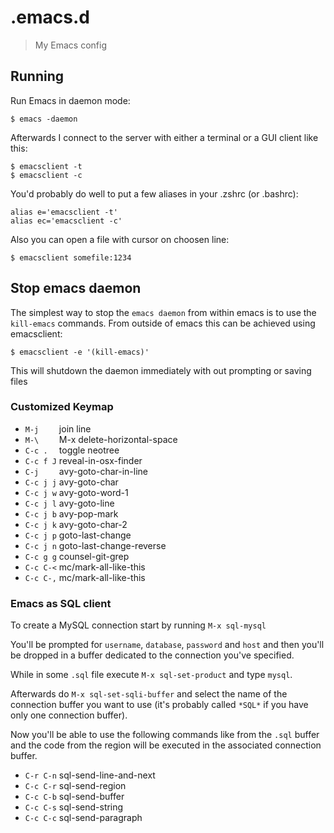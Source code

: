 # .emacs.d
> My Emacs config

## Running

Run Emacs in daemon mode:

    $ emacs -daemon

Afterwards I connect to the server with either a terminal or a GUI client like this:

    $ emacsclient -t
    $ emacsclient -c

You'd probably do well to put a few aliases in your .zshrc (or .bashrc):

    alias e='emacsclient -t'
    alias ec='emacsclient -c'

Also you can open a file with cursor on choosen line:

    $ emacsclient somefile:1234

## Stop emacs daemon

The simplest way to stop the `emacs daemon` from within emacs is to use the `kill-emacs` commands.
From outside of emacs this can be achieved using emacsclient:

    $ emacsclient -e '(kill-emacs)'

This will shutdown the daemon immediately with out prompting or saving files


### Customized Keymap

  * `M-j    `  join line
  * `M-\    `  M-x delete-horizontal-space
  * `C-c .  `  toggle neotree
  * `C-c f J`  reveal-in-osx-finder
  * `C-j    `  avy-goto-char-in-line
  * `C-c j j`  avy-goto-char
  * `C-c j w`  avy-goto-word-1
  * `C-c j l`  avy-goto-line
  * `C-c j b`  avy-pop-mark
  * `C-c j k`  avy-goto-char-2
  * `C-c j p`  goto-last-change
  * `C-c j n`  goto-last-change-reverse
  * `C-c g g`  counsel-git-grep
  * `C-c C-<`  mc/mark-all-like-this
  * `C-c C-,`  mc/mark-all-like-this

### Emacs as SQL client

To create a MySQL connection start by running `M-x sql-mysql`

You'll be prompted for `username`, `database`, `password` and `host` and then you'll be dropped in a buffer dedicated to the connection you've specified.

While in some `.sql` file execute `M-x sql-set-product` and type `mysql`.

Afterwards do `M-x sql-set-sqli-buffer` and select the name of the connection buffer you want to use (it's probably called `*SQL*` if you have only one connection buffer).

Now you'll be able to use the following commands like from the `.sql` buffer and the code from the region will be executed in the associated connection buffer.

  * `C-r C-n` sql-send-line-and-next
  * `C-c C-r` sql-send-region
  * `C-c C-b` sql-send-buffer
  * `C-c C-s` sql-send-string
  * `C-c C-c` sql-send-paragraph
